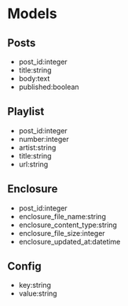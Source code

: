 # Models
## Posts
* post_id:integer
* title:string
* body:text
* published:boolean

## Playlist 
* post_id:integer
* number:integer
* artist:string
* title:string
* url:string

## Enclosure
* post_id:integer
* enclosure_file_name:string
* enclosure_content_type:string
* enclosure_file_size:integer
* enclosure_updated_at:datetime

## Config
* key:string
* value:string
